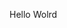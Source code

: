 Hello Wolrd









































































































































































































































































































































































































































































































































































































































































































































































































































































































































































































































































































































































































































































































































































































































































































































































































































































































































































































































































































































































































































































































































































































































































































































































































































































































































































































































































































































































































































































































































































































































































































































































































































































































































































































































































